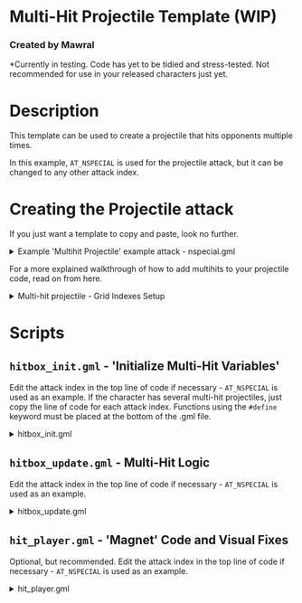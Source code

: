 # Multi-Hit Projectile Template (WIP)
### Created by Mawral
*Currently in testing. Code has yet to be tidied and stress-tested. Not recommended for use in your released characters just yet.
# Description

This template can be used to create a projectile that hits opponents multiple times.

In this example, `AT_NSPECIAL` is used for the projectile attack, but it can be changed to any other attack index.


# Creating the Projectile attack

If you just want a template to copy and paste, look no further.

<details>
  <summary>Example 'Multihit Projectile' example attack - nspecial.gml</summary>
 
  ```GML
//attacks/nspecial.gml
//a minimal 'multihit projectile' attack example. It fires a projectile that hits 5 times, then spawns a second projectile for its final hit. 
//You can copy-paste this into your project to quickly test this template.

//attacks/nspecial.gml
//a minimal 'multihit projectile' attack example. 
//You can copy-paste this into your project to quickly test this template.

set_attack_value(AT_NSPECIAL, AG_CATEGORY, 2);
set_attack_value(AT_NSPECIAL, AG_SPRITE, sprite_get("nspecial"));
set_attack_value(AT_NSPECIAL, AG_HURTBOX_SPRITE, sprite_get("nspecial_hurt"));
set_attack_value(AT_NSPECIAL, AG_NUM_WINDOWS, 5);

//startup
set_window_value(AT_NSPECIAL, 1, AG_WINDOW_LENGTH, 18);
set_window_value(AT_NSPECIAL, 1, AG_WINDOW_ANIM_FRAMES, 1);
set_window_value(AT_NSPECIAL, 2, AG_WINDOW_ANIM_FRAME_START, 0);
//shoot projectile.
set_window_value(AT_NSPECIAL, 2, AG_WINDOW_LENGTH, 4); 
set_window_value(AT_NSPECIAL, 2, AG_WINDOW_ANIM_FRAMES, 1);
set_window_value(AT_NSPECIAL, 2, AG_WINDOW_ANIM_FRAME_START, 1);
//recovery
set_window_value(AT_NSPECIAL, 3, AG_WINDOW_LENGTH, 20);
set_window_value(AT_NSPECIAL, 3, AG_WINDOW_ANIM_FRAMES, 1);
set_window_value(AT_NSPECIAL, 3, AG_WINDOW_ANIM_FRAME_START, 2);

set_num_hitboxes(AT_NSPECIAL, 2);

//define some custom hitbox grid indexes for multihit attacks.
#macro HG_MULTIHIT_COUNT 70
#macro HG_MULTIHIT_DELAY 71
#macro HG_MULTIHIT_MAGNET_STRENGTH 72
#macro HG_MULTIHIT_FINAL_HITBOX_NUM 73
#macro HG_MULTIHIT_FINAL_HITBOX_EFFECT 74
#macro HG_MULTIHIT_PERSISTENT 75
#macro HG_MULTIHIT_CAP_SPEED_ON_HIT 76

//multi-hit hitbox
set_hitbox_value(AT_NSPECIAL, 1, HG_HITBOX_TYPE, 2);
set_hitbox_value(AT_NSPECIAL, 1, HG_WINDOW, 2);
set_hitbox_value(AT_NSPECIAL, 1, HG_LIFETIME, 60);
set_hitbox_value(AT_NSPECIAL, 1, HG_HITBOX_X, 0);
set_hitbox_value(AT_NSPECIAL, 1, HG_HITBOX_Y, -20);
set_hitbox_value(AT_NSPECIAL, 1, HG_WIDTH, 48);
set_hitbox_value(AT_NSPECIAL, 1, HG_HEIGHT, 32);
set_hitbox_value(AT_NSPECIAL, 1, HG_PRIORITY, 5); //must not be set to '1'.

set_hitbox_value(AT_NSPECIAL, 1, HG_DAMAGE, 1);
set_hitbox_value(AT_NSPECIAL, 1, HG_BASE_HITPAUSE, 3);
set_hitbox_value(AT_NSPECIAL, 1, HG_EXTRA_HITPAUSE, 0); 
set_hitbox_value(AT_NSPECIAL, 1, HG_BASE_KNOCKBACK, 5);
set_hitbox_value(AT_NSPECIAL, 1, HG_KNOCKBACK_SCALING, 0);
set_hitbox_value(AT_NSPECIAL, 1, HG_ANGLE, 45);
set_hitbox_value(AT_NSPECIAL, 1, HG_ANGLE_FLIPPER, 9); //angle flipper 9 hits the opponent towards the center of the projectile.

set_hitbox_value(AT_NSPECIAL, 1, HG_HIT_SFX, asset_get("sfx_blow_weak2"));
set_hitbox_value(AT_NSPECIAL, 1, HG_PROJECTILE_SPRITE, sprite_get("nspecial_proj"));
set_hitbox_value(AT_NSPECIAL, 1, HG_PROJECTILE_MASK, -1); 
set_hitbox_value(AT_NSPECIAL, 1, HG_PROJECTILE_ANIM_SPEED, 0.25); 
set_hitbox_value(AT_NSPECIAL, 1, HG_PROJECTILE_HSPEED, 6); 
set_hitbox_value(AT_NSPECIAL, 1, HG_PROJECTILE_VSPEED, 0); 

//this grid index is important - the multihit won't work if the projectile is destroyed on player contact.
set_hitbox_value(AT_NSPECIAL, 1, HG_PROJECTILE_ENEMY_BEHAVIOR, 1); 
//you may or may not want the opponent to be able to tech out of the middle of the multihit.
set_hitbox_value(AT_NSPECIAL, 1, HG_TECHABLE, 1); 
//sometimes you may want it to force-flinch instead.
set_hitbox_value(AT_NSPECIAL, 1, HG_FORCE_FLINCH, 1); 
//reduced SDI can help lessen the chance of opponents escaping the multihit projectile.
set_hitbox_value(AT_NSPECIAL, 1, HG_SDI_MULTIPLIER, 0.5);
//most projectiles have lower hitstun than normal. It's also a good idea for multihits.
set_hitbox_value(AT_NSPECIAL, 1, HG_HITSTUN_MULTIPLIER, 0.75); 

//custom grid indexes for multi-hits.
set_hitbox_value(AT_NSPECIAL, 1, HG_MULTIHIT_COUNT, 5);                 //hit 5 times.
set_hitbox_value(AT_NSPECIAL, 1, HG_MULTIHIT_DELAY, 3);                 //3 frame delay (plus hitpause) between each hit.
set_hitbox_value(AT_NSPECIAL, 1, HG_MULTIHIT_MAGNET_STRENGTH, 0.25);    //25% 'magnet' strength. adjust based on preference.

set_hitbox_value(AT_NSPECIAL, 1, HG_MULTIHIT_FINAL_HITBOX_NUM, 2);      //spawn 'final' hitbox #2, after the maximum number of hits.
set_hitbox_value(AT_NSPECIAL, 1, HG_MULTIHIT_FINAL_HITBOX_EFFECT, HFX_GEN_BIG); //spawn a big vfx after the max number of hits.


//'final' hitbox.
//this is an optional projectile, that spawns after the multihit projectile deals its maximum number of hits.
set_hitbox_value(AT_NSPECIAL, 2, HG_HITBOX_TYPE, 2);
set_hitbox_value(AT_NSPECIAL, 2, HG_WINDOW, 99); //this hitbox will never spawn naturally; it will only spawn at the end of the multi-hit projectile. 
set_hitbox_value(AT_NSPECIAL, 2, HG_WINDOW_CREATION_FRAME, 0);
set_hitbox_value(AT_NSPECIAL, 2, HG_LIFETIME, 2);
set_hitbox_value(AT_NSPECIAL, 2, HG_HITBOX_X, 0);
set_hitbox_value(AT_NSPECIAL, 2, HG_HITBOX_Y, -30);
set_hitbox_value(AT_NSPECIAL, 2, HG_WIDTH, 64);
set_hitbox_value(AT_NSPECIAL, 2, HG_HEIGHT, 64);
set_hitbox_value(AT_NSPECIAL, 2, HG_SHAPE, 0);
set_hitbox_value(AT_NSPECIAL, 2, HG_PRIORITY, 8); 

set_hitbox_value(AT_NSPECIAL, 2, HG_DAMAGE, 5);
set_hitbox_value(AT_NSPECIAL, 2, HG_BASE_HITPAUSE, 9);
set_hitbox_value(AT_NSPECIAL, 2, HG_HITPAUSE_SCALING, 0.5);
set_hitbox_value(AT_NSPECIAL, 2, HG_BASE_KNOCKBACK, 8); 
set_hitbox_value(AT_NSPECIAL, 2, HG_KNOCKBACK_SCALING, 0.75); 
set_hitbox_value(AT_NSPECIAL, 2, HG_ANGLE, 50);

set_hitbox_value(AT_NSPECIAL, 2, HG_HIT_SFX, asset_get("sfx_blow_medium2"));
set_hitbox_value(AT_NSPECIAL, 2, HG_VISUAL_EFFECT, 0);
set_hitbox_value(AT_NSPECIAL, 2, HG_HIT_LOCKOUT, 1);

set_hitbox_value(AT_NSPECIAL, 2, HG_PROJECTILE_SPRITE, asset_get("empty_sprite"));
set_hitbox_value(AT_NSPECIAL, 2, HG_PROJECTILE_ANIM_SPEED, 1); 
set_hitbox_value(AT_NSPECIAL, 2, HG_PROJECTILE_MASK, -1);

set_hitbox_value(AT_NSPECIAL, 2, HG_PROJECTILE_IS_TRANSCENDENT, 1); //you usually want the final hitbox to go through other hitboxes.
set_hitbox_value(AT_NSPECIAL, 2, HG_HITSTUN_MULTIPLIER, 0.75); 
  ```
</details>

For a more explained walkthrough of how to add multihits to your projectile code, read on from here.

<details>
  <summary>Multi-hit projectile - Grid Indexes Setup</summary>

## Set up a normal Projectile attack

Set up an attack like normal, with a single projectile hitbox. The only requirements for this hitbox are that `HG_PROJECTILE_ENEMY_BEHAVIOR` is set to `1` (so that the projectile does not disappear when hitting a player once), and that `HG_PRIORITY` is larger than 1 (to avoid any code interactions with Kragg rock shards). It is also recommended to give the attack a lower `HG_SDI_MULTIPLIER` and `HG_HITSTUN_MULTIPLIER`.

## Define 'custom' Grid Indexes
This template uses 'custom-made' Grid Indexes for easy editing. Add the following indexes to your attack script.

 ```GML
//attacks/nspecial.gml
#macro HG_MULTIHIT_COUNT 70
#macro HG_MULTIHIT_DELAY 71
#macro HG_MULTIHIT_MAGNET_STRENGTH 72
#macro HG_MULTIHIT_FINAL_HITBOX_NUM 73
#macro HG_MULTIHIT_FINAL_HITBOX_EFFECT 74
#macro HG_MULTIHIT_PERSISTENT 75
#macro HG_MULTIHIT_CAP_SPEED_ON_HIT 76
```
The values in these Grid Indexes will be accessed in `hitbox_init.gml` and `hitbox_update.gml` to make the multi-hit function.

## Define 'custom' Grid Indexes
This template requires two custom grid indexes to be set. Add these to your hitbox.
`HG_MULTIHIT_COUNT` defines the number of times the projectile will hit. If set to zero, the projectile will hit repeatedly until its Lifetime ends.
`HG_MULTIHIT_DELAY` defines the amount of time (in frames) between each hit. This number is *in addition* to the amount of Hitpause the projectile has. I recommend setting both `HG_HITPAUSE` and `HG_MULTIHIT_DELAY` to a small value.

```GML
//attacks/nspecial.gml
//for example
set_hitbox_value(AT_NSPECIAL, 1, HG_MULTIHIT_COUNT, 5); 
set_hitbox_value(AT_NSPECIAL, 1, HG_MULTIHIT_DELAY, 3); 
set_hitbox_value(AT_NSPECIAL, 1, HG_MULTIHIT_MAGNET_STRENGTH, 0.25); 
```

## Optional: Add a second, 'final' hitbox
If desired, this template supports having a second hitbox spawn after the multi-hit projectile hits a maximum number of times. You can use this to make a projectile that has a series of weak, repeating hits, leading into a much stronger projectile hit at the end.

Add a second projectile hitbox to your attack. Then, have your first hitbox refer to it using the custom grid index `HG_MULTIHIT_FINAL_HITBOX_NUM`.
You can also have a Visual Effect spawn at the same time as the 'final' hitbox. Specify it using `HG_MULTIHIT_FINAL_HITBOX_EFFECT` if desired.
```GML
//attacks/nspecial.gml
//for example
set_hitbox_value(AT_NSPECIAL, 1, HG_MULTIHIT_FINAL_HITBOX_NUM, 2); 
set_hitbox_value(AT_NSPECIAL, 1, HG_MULTIHIT_FINAL_HITBOX_EFFECT, HFX_GEN_BIG); 
```
## Optional: Use the remaining Grid Indexes
For the sake of being a versatile template, there are three more Grid Indexes that you may wish to use.

`HG_MULTIHIT_MAGNET_STRENGTH` defines how much the opponent should 'stick' to the projectile. The value ranges between 0 and 1. Increase this value if the projectile's hits don't connect well into each other. Decrease it if the attack looks choppy and unnatural.
`HG_MULTIHIT_PERSISTENT`, if set to `true`, will prevent the projectile from disappearing if the opponent escapes some hits of the attack. This is useful for 'crowd control' style projectiles that linger on-screen for a long period of time.
Finally, `HG_MULTIHIT_CAP_SPEED_ON_HIT` will cap the projectile's speed to a given value when it hits a target. This can be used to further help the multi-hits connect together, especially in cases where it would be sped up by Ori's Down-Special or other effects.
```GML
//attacks/nspecial.gml
//for example
set_hitbox_value(AT_NSPECIAL, 1, HG_MULTIHIT_MAGNET_STRENGTH, 0.25);
```

</details>



# Scripts

## `hitbox_init.gml` - 'Initialize Multi-Hit Variables'
Edit the attack index in the top line of code if necessary - `AT_NSPECIAL` is used as an example. If the character has several multi-hit projectiles, just copy the line of code for each attack index.
Functions using the `#define` keyword must be placed at the bottom of the .gml file.

<details>
  <summary>hitbox_init.gml</summary>
	
```GML
//hitbox_init.gml
if (attack == AT_NSPECIAL && hbox_num == 1) multihit_init_script();


#define multihit_init_script
//multi-hit projectile script by Mawral

//ignore kragg rock shards.
if (hit_priority == 1) return; 

//define custom hitbox grid indexes for multihit attacks. 
#macro HG_MULTIHIT_COUNT 70
#macro HG_MULTIHIT_DELAY 71
#macro HG_MULTIHIT_MAGNET_STRENGTH 72
#macro HG_MULTIHIT_FINAL_HITBOX_NUM 73
#macro HG_MULTIHIT_FINAL_HITBOX_EFFECT 74
#macro HG_MULTIHIT_PERSISTENT 75
#macro HG_MULTIHIT_CAP_SPEED_ON_HIT 76

//load into variables.
var atk = attack;
var num = hbox_num;
with (player_id) {
    other.time_between_hits         = get_hitbox_value(atk, num, HG_MULTIHIT_DELAY); 
    other.final_hit_hbox_num        = get_hitbox_value(atk, num, HG_MULTIHIT_FINAL_HITBOX_NUM);
    other.final_hit_vfx             = get_hitbox_value(atk, num, HG_MULTIHIT_FINAL_HITBOX_EFFECT);
    other.proj_magnet_strength      = get_hitbox_value(atk, num, HG_MULTIHIT_MAGNET_STRENGTH);  
    other.maximum_number_of_hits    = get_hitbox_value(atk, num, HG_MULTIHIT_COUNT); 
    other.proj_persist              = get_hitbox_value(atk, num, HG_MULTIHIT_PERSISTENT);
    other.proj_speed_cap            = get_hitbox_value(atk, num, HG_MULTIHIT_CAP_SPEED_ON_HIT);
}

//establish multihit variables.
hit_counter = 0;
reset_can_hit_timer = 0;
hitpause_inflicted = 0;
proj_old_hitpause = hitpause;

//establish hitstop and hitpause variables.
proj_hitstop = 0;
proj_hitpause = 0;
proj_old_hsp = 0;
proj_old_vsp = 0;
proj_old_img_spd = 0;


//record the 'player' variable. if it changes, this indicates that the projectile has been parried.
proj_old_player = player;
   
//save a clone of the 'can_hit' array. the update script uses this to detect when a hit has been registered, and resets it to enable the projectile to hit again. 
initial_can_hit = array_clone(can_hit); 
return;
```
	
</details>


## `hitbox_update.gml` - Multi-Hit Logic
Edit the attack index in the top line of code if necessary - `AT_NSPECIAL` is used as an example.

<details>
  <summary> hitbox_update.gml </summary>
	
```GML
//hitbox_update.gml
if (attack == AT_NSPECIAL && hbox_num == 1) multihit_update_script();

#define multihit_update_script
//projectile multihit script by Mawral.

//ignore kragg rock shards.
if (hit_priority == 1) return; 

//check if Ori has bashed this projectile. if so, end the script.
if (getting_bashed) return;

//handle hitpause.
if (proj_hitpause) {
	proj_hitstop--;
	if (proj_hitstop <= 0) {
		//hitpause has ended. reset all of the movement and animation variables.
		hsp = proj_old_hsp;
		vsp = proj_old_vsp;
		img_spd = proj_old_img_spd;
		proj_hitpause = false;
		
		//if this projectile has hit its maximum number of times, destroy it.
		if (hit_counter >= maximum_number_of_hits) destroyed = true;

	}
	else {
		//stop movement and exit here if the projectile is still in hitpause.
		hsp = 0;
		vsp = 0;
		return;
	}
}

//handle multihits.
if (!array_equals(initial_can_hit, can_hit) || (maximum_number_of_hits == 0 && hit_counter > 0)) {
	
	//even if the projectile hits multiple players, it only enters hitpause once.
	if (!hitpause_inflicted) {
		//give the projectile hitpause, then exit the script.
		hitpause_inflicted	= true;
		proj_hitpause		= true;
		proj_hitstop		= hitpause + max(0, -extra_hitpause);
		proj_old_hsp		= hsp;
		proj_old_vsp		= vsp;
		proj_old_img_spd	= img_spd;
		hsp 				= 0;
		vsp 				= 0;
		img_spd 			= 0;
		
		//if necessary, extend the lifetime of the projectile so that all of the hits can land.
		length = max(length, length - (length - hitbox_timer) + proj_hitstop + time_between_hits);
		
		return;
	}
	
	reset_can_hit_timer++;
	if (reset_can_hit_timer >= time_between_hits) {
		//increase the hit counter.
		hit_counter++;
		
		//if this projectile's 'player' has since changed (due to being parried or bashed), update the 'initial' can_hit array.
		if (player != proj_old_player) {
		    proj_old_player = player;
		    initial_can_hit = array_create(20, 1);
		    initial_can_hit[player] = 0;
		}
		
		//reset the can_hit array, allowing the projectile to hit opponents multiple times.
		can_hit = array_clone(initial_can_hit);
		
		//reset variables that detect hits.
		reset_can_hit_timer = 0;
		hitpause_inflicted = false;
		
		//parrying a projectile increases the amount of hitpause it inflicts... which is bad for multihits that need to be consistent.
		//fix that by simply overwriting it every reset.
		hitpause = proj_old_hitpause;
		
		//reduce this projectile's speed to its maximum cap when it hits something.
		if (proj_speed_cap != 0) {
			var speed_factor = point_distance(0, 0, hsp, vsp) * proj_speed_cap;
			if (speed_factor > 1) {
				hsp /= speed_factor;
				vsp /= speed_factor;
			}
		}
		
		//if this is the final hit, and a 'final hitbox' has been specified, destroy this hitbox and spawn the 'final hitbox'.
		if (maximum_number_of_hits > 0 && hit_counter >= maximum_number_of_hits) {
			destroyed = true;
			
			//spawn a 'final hit' hitbox, if specified.
			if (final_hit_hbox_num == 0) return;
			var final_hitbox = create_hitbox(attack, final_hit_hbox_num, x, y).spr_dir = spr_dir;
			final_hitbox.player = player;
			final_hitbox.can_hit = array_clone(initial_can_hit);
			if (final_hit_vfx != 0 && instance_exists(player_id)) with (player_id) spawn_hit_fx(other.x, other.y, other.final_hit_vfx);
			return;
		}
	}
}
```

</details>

## `hit_player.gml` - 'Magnet' Code and Visual Fixes
Optional, but recommended. Edit the attack index in the top line of code if necessary - `AT_NSPECIAL` is used as an example.

<details>
  <summary> hit_player.gml </summary>
	
```GML
if (my_hitboxID.attack == AT_NSPECIAL && my_hitboxID.hbox_num == 1) multihit_hit_player();


#define multihit_hit_player

//ignore kragg shards.
if (my_hitboxID.hit_priority == 1) return;
//ignore if the opponent is not stunned.
if (hit_player_obj.state_cat != SC_HITSTUN) return;

//magnet the opponent into the multihit projectile.
var x_dest = (my_hitboxID.x + 0.5 * my_hitboxID.hsp);
hit_player_obj.x += round((x_dest - hit_player_obj.x) * my_hitboxID.proj_magnet_strength);

//magnet along the y axis too if the opponent is not flinching.
var land_state = hit_player_obj.state == PS_HITSTUN_LAND;
if (!land_state) {
    var y_dest = my_hitboxID.y + round(0.5 * (my_hitboxID.vsp + hit_player_obj.char_height));
    hit_player_obj.y += round((y_dest - hit_player_obj.y) * my_hitboxID.proj_magnet_strength);
    
    //if the hitbox has an angle flipper, prevent the opponent from rapidly flipping direction.
    if hit_player_obj.hurt_img > 1 return;
}

if (my_hitboxID.hit_flipper == 9 || (my_hitboxID.hit_flipper == 7 && my_hitboxID.kb_angle ^ 180 != 90)) {
    hit_player_obj.spr_dir = -my_hitboxID.spr_dir;
}
return;
```
</details>
